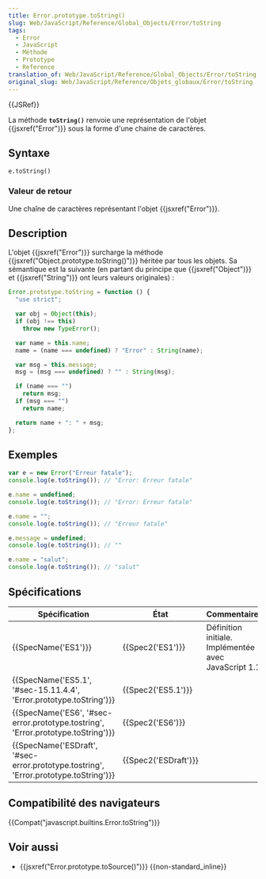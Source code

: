```yaml
---
title: Error.prototype.toString()
slug: Web/JavaScript/Reference/Global_Objects/Error/toString
tags:
  - Error
  - JavaScript
  - Méthode
  - Prototype
  - Reference
translation_of: Web/JavaScript/Reference/Global_Objects/Error/toString
original_slug: Web/JavaScript/Reference/Objets_globaux/Error/toString
---
```

{{JSRef}}

La méthode **`toString()`** renvoie une représentation de l'objet {{jsxref("Error")}} sous la forme d'une chaine de caractères.

## Syntaxe

    e.toString()

### Valeur de retour

Une chaîne de caractères représentant l'objet {{jsxref("Error")}}.

## Description

L'objet {{jsxref("Error")}} surcharge la méthode {{jsxref("Object.prototype.toString()")}} héritée par tous les objets. Sa sémantique est la suivante (en partant du principe que {{jsxref("Object")}} et {{jsxref("String")}} ont leurs valeurs originales) :

```js
Error.prototype.toString = function () {
  "use strict";

  var obj = Object(this);
  if (obj !== this)
    throw new TypeError();

  var name = this.name;
  name = (name === undefined) ? "Error" : String(name);

  var msg = this.message;
  msg = (msg === undefined) ? "" : String(msg);

  if (name === "")
    return msg;
  if (msg === "")
    return name;

  return name + ": " + msg;
};
```

## Exemples

```js
var e = new Error("Erreur fatale");
console.log(e.toString()); // "Error: Erreur fatale"

e.name = undefined;
console.log(e.toString()); // "Error: Erreur fatale"

e.name = "";
console.log(e.toString()); // "Erreur fatale"

e.message = undefined;
console.log(e.toString()); // ""

e.name = "salut";
console.log(e.toString()); // "salut"
```

## Spécifications

| Spécification                                                                                                    | État                         | Commentaires                                          |
| ---------------------------------------------------------------------------------------------------------------- | ---------------------------- | ----------------------------------------------------- |
| {{SpecName('ES1')}}                                                                                         | {{Spec2('ES1')}}         | Définition initiale. Implémentée avec JavaScript 1.1. |
| {{SpecName('ES5.1', '#sec-15.11.4.4', 'Error.prototype.toString')}}                         | {{Spec2('ES5.1')}}     |                                                       |
| {{SpecName('ES6', '#sec-error.prototype.tostring', 'Error.prototype.toString')}}     | {{Spec2('ES6')}}         |                                                       |
| {{SpecName('ESDraft', '#sec-error.prototype.tostring', 'Error.prototype.toString')}} | {{Spec2('ESDraft')}} |                                                       |

## Compatibilité des navigateurs

{{Compat("javascript.builtins.Error.toString")}}

## Voir aussi

- {{jsxref("Error.prototype.toSource()")}} {{non-standard_inline}}
